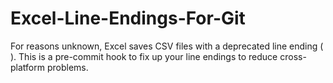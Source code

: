 # Excel-Line-Endings-For-Git
For reasons unknown, Excel saves CSV files with a deprecated line ending (). This is a pre-commit hook to fix up your line endings to reduce cross-platform problems.
